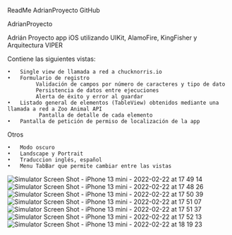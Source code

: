 ReadMe AdrianProyecto GitHub

AdrianProyecto

Adrián Proyecto app iOS utilizando UIKit, AlamoFire, KingFisher y Arquitectura VIPER

Contiene las siguientes vistas:

	•	Single view de llamada a red a chucknorris.io
	•	Formulario de registro
             Validación de campos por número de caracteres y tipo de dato
             Persistencia de datos entre ejecuciones
             Alerta de éxito y error al guardar
	•	Listado general de elementos (TableView) obtenidos mediante una llamada a red a Zoo Animal API
              Pantalla de detalle de cada elemento
	•	Pantalla de petición de permiso de localización de la app

Otros

	•	Modo oscuro
	•	Landscape y Portrait
	•	Traduccion inglés, español
	•	Menu TabBar que permite cambiar entre las vistas
	
![Simulator Screen Shot - iPhone 13 mini - 2022-02-22 at 17 49 14](https://user-images.githubusercontent.com/86532545/155208700-2fb414db-4bde-4680-ab4f-08968dc6beaa.png)![Simulator Screen Shot - iPhone 13 mini - 2022-02-22 at 17 48 26](https://user-images.githubusercontent.com/86532545/155208884-92ec9275-5e60-4f62-b682-580b499ad173.png)![Simulator Screen Shot - iPhone 13 mini - 2022-02-22 at 17 50 39](https://user-images.githubusercontent.com/86532545/155208999-688981cb-d1da-45d6-836c-83cf6995c22c.png)![Simulator Screen Shot - iPhone 13 mini - 2022-02-22 at 17 51 07](https://user-images.githubusercontent.com/86532545/155209144-c3a1a7ef-8791-4660-96be-1d204da557dc.png)![Simulator Screen Shot - iPhone 13 mini - 2022-02-22 at 17 51 37](https://user-images.githubusercontent.com/86532545/155209164-eeb4dc0e-ba32-4f34-94f6-552ae75b36c0.png)![Simulator Screen Shot - iPhone 13 mini - 2022-02-22 at 17 52 13](https://user-images.githubusercontent.com/86532545/155209184-e136331f-1ca9-4eca-a646-545aa9cfac47.png)![Simulator Screen Shot - iPhone 13 mini - 2022-02-22 at 18 19 23](https://user-images.githubusercontent.com/86532545/155209196-80b34023-3a57-49a2-9e74-aacc68832fcc.png)







	

